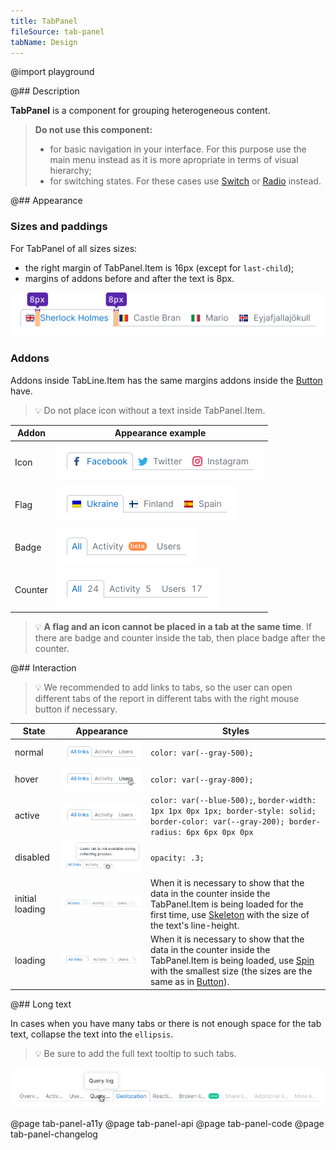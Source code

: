 ```yaml
---
title: TabPanel
fileSource: tab-panel
tabName: Design
---
```


@import playground

@## Description

**TabPanel** is a component for grouping heterogeneous content.

> **Do not use this component:**
>
> - for basic navigation in your interface. For this purpose use the main menu instead as it is more apropriate in terms of visual hierarchy;
> - for switching states. For these cases use [Switch](/components/switch/) or [Radio](/components/radio/) instead.

@## Appearance

### Sizes and paddings

For TabPanel of all sizes sizes:

- the right margin of TabPanel.Item is 16px (except for `last-child`);
- margins of addons before and after the text is 8px.

![tab-m](static/tab-m.png)

### Addons

Addons inside TabLine.Item has the same margins addons inside the [Button](/components/button/) have.

> 💡 Do not place icon without a text inside TabPanel.Item.

| Addon   | Appearance example               |
| ------- | -------------------------------- |
| Icon    | ![icon-addon](static/icon.png)   |
| Flag    | ![flag-addon](static/flag.png)   |
| Badge   | ![badge-addon](static/badge.png) |
| Counter | ![counter](static/counter.png)   |

> 💡 **A flag and an icon cannot be placed in a tab at the same time**. If there are badge and counter inside the tab, then place badge after the counter.

@## Interaction

> 💡 We recommended to add links to tabs, so the user can open different tabs of the report in different tabs with the right mouse button if necessary.

| State           | Appearance                                           | Styles                                                                                                                                                                                                                |
| --------------- | ---------------------------------------------------- | --------------------------------------------------------------------------------------------------------------------------------------------------------------------------------------------------------------------- |
| normal          | ![normal state](static/normal-active.png)            | `color: var(--gray-500);`                                                                                                                                                                                             |
| hover           | ![hover state](static/hover.png)                     | `color: var(--gray-800);`                                                                                                                                                                                             |
| active          | ![active state](static/normal-active.png)            | `color: var(--blue-500);`, `border-width: 1px 1px 0px 1px; border-style: solid; border-color: var(--gray-200); border-radius: 6px 6px 0px 0px`                                                                        |
| disabled        | ![disabled state](static/disabled.png)               | `opacity: .3;`                                                                                                                                                                                                        |
| initial loading | ![initial loading state](static/initial-loading.png) | When it is necessary to show that the data in the counter inside the TabPanel.Item is being loaded for the first time, use [Skeleton](/components/skeleton/) with the size of the text's line-height.                 |
| loading         | ![loading state](static/loading.png)                 | When it is necessary to show that the data in the counter inside the TabPanel.Item is being loaded, use [Spin](/components/spin/) with the smallest size (the sizes are the same as in [Button](/components/button)). |

@## Long text

In cases when you have many tabs or there is not enough space for the tab text, collapse the text into the `ellipsis`.

> 💡 Be sure to add the full text tooltip to such tabs.

![ellipsis](static/ellipsis.png)

@page tab-panel-a11y
@page tab-panel-api
@page tab-panel-code
@page tab-panel-changelog
